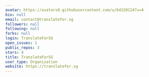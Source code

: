 ```yaml
---
avatar: https://avatars0.githubusercontent.com/u/64320124?v=4
bio: null
email: contact@translatefor.sg
followers: null
following: null
forks: null
login: TranslateForSG
open_issues: 1
public_repos: 3
stars: 4
title: TranslateForSG
user_type: Organization
website: https://translatefor.sg
---
```

